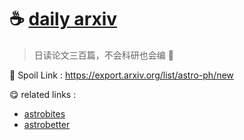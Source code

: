 # ☕️ [daily arxiv](https://arxiv.org/list/astro-ph/new)

>日读论文三百篇，不会科研也会编 🐶

👀 Spoil Link : https://export.arxiv.org/list/astro-ph/new

😋 related links : 
- [astrobites](https://astrobites.org/)
- [astrobetter](https://www.astrobetter.com/)